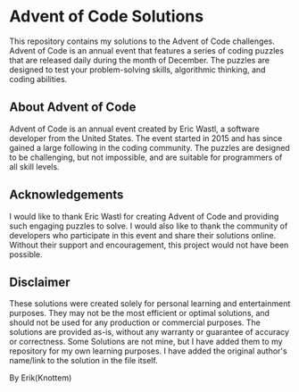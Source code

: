 # Advent of Code Solutions

This repository contains my solutions to the Advent of Code challenges. Advent of Code is an annual event that features a series of coding puzzles that are released daily during the month of December. The puzzles are designed to test your problem-solving skills, algorithmic thinking, and coding abilities.

## About Advent of Code

Advent of Code is an annual event created by Eric Wastl, a software developer from the United States. The event started in 2015 and has since gained a large following in the coding community. The puzzles are designed to be challenging, but not impossible, and are suitable for programmers of all skill levels.

## Acknowledgements

I would like to thank Eric Wastl for creating Advent of Code and providing such engaging puzzles to solve. I would also like to thank the community of developers who participate in this event and share their solutions online. Without their support and encouragement, this project would not have been possible.

## Disclaimer

These solutions were created solely for personal learning and entertainment purposes. They may not be the most efficient or optimal solutions, and should not be used for any production or commercial purposes. The solutions are provided as-is, without any warranty or guarantee of accuracy or correctness.
Some Solutions are not mine, but I have added them to my repository for my own learning purposes. I have added the original author's name/link to the solution in the file itself.

By Erik(Knottem)

